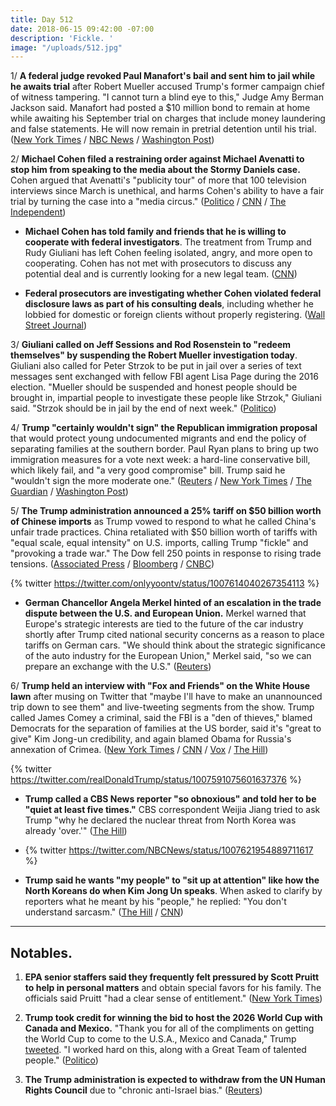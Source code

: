 ```yaml
---
title: Day 512
date: 2018-06-15 09:42:00 -07:00
description: 'Fickle. '
image: "/uploads/512.jpg"
---
```


1/ **A federal judge revoked Paul Manafort's bail and sent him to jail while he awaits trial** after Robert Mueller accused Trump's former campaign chief of witness tampering. "I cannot turn a blind eye to this," Judge Amy Berman Jackson said. Manafort had posted a $10 million bond to remain at home while awaiting his September trial on charges that include money laundering and false statements. He will now remain in pretrial detention until his trial. ([New York Times](https://www.nytimes.com/2018/06/15/us/politics/manafort-bail-revoked-jail.html) / [NBC News](https://www.nbcnews.com/news/crime-courts/paul-manafort-headed-jail-after-witness-tampering-allegation-n883596) / [Washington Post](https://www.washingtonpost.com/local/public-safety/manafort-ordered-to-jail-after-witness-tampering-charges/2018/06/15/ccc526cc-6e68-11e8-afd5-778aca903bbe_story.html))

2/ **Michael Cohen filed a restraining order against Michael Avenatti to stop him from speaking to the media about the Stormy Daniels case.** Cohen argued that Avenatti's "publicity tour" of more that 100 television interviews since March is unethical, and harms Cohen's ability to have a fair trial by turning the case into a "media circus." ([Politico](https://www.politico.com/story/2018/06/15/cohen-lawyer-gag-order-avenatti-648958) / [CNN](https://www.cnn.com/2018/06/15/politics/cohen-restraining-order-avenatti/index.html) / [The Independent](https://www.independent.co.uk/news/world/americas/michael-cohen-restraining-order-stormy-daniels-lawyer-avenatti-press-trump-a8400086.html))

* **Michael Cohen has told family and friends that he is willing to cooperate with federal investigators**. The treatment from Trump and Rudy Giuliani has left Cohen feeling isolated, angry, and more open to cooperating. Cohen has not met with prosecutors to discuss any potential deal and is currently looking for a new legal team. ([CNN](https://www.cnn.com/2018/06/15/politics/michael-cohen-cooperation-federal-investigators/index.html))

* **Federal prosecutors are investigating whether Cohen violated federal disclosure laws as part of his consulting deals**, including whether he lobbied for domestic or foreign clients without properly registering. ([Wall Street Journal](https://www.wsj.com/articles/prosecutors-investigating-michael-cohen-for-possible-illegal-lobbying-1529012696))

3/ **Giuliani called on Jeff Sessions and Rod Rosenstein to "redeem themselves" by suspending the Robert Mueller investigation today**. Giuliani also called for Peter Strzok to be put in jail over a series of text messages sent exchanged with fellow FBI agent Lisa Page during the 2016 election. "Mueller should be suspended and honest people should be brought in, impartial people to investigate these people like Strzok," Giuliani said. "Strzok should be in jail by the end of next week." ([Politico](https://www.politico.com/story/2018/06/14/giuliani-mueller-russia-probe-suspended-647022))

4/ **Trump "certainly wouldn't sign" the Republican immigration proposal** that would protect young undocumented migrants and end the  policy of separating families at the southern border. Paul Ryan plans to bring up two immigration measures for a vote next week: a hard-line conservative bill, which likely fail, and "a very good compromise" bill. Trump said he "wouldn't sign the more moderate one." ([Reuters](https://www.reuters.com/article/us-usa-immigration-congress-trump/trump-says-he-will-not-sign-moderate-dreamer-immigration-bill-idUSKBN1JB1SD) / [New York Times](https://www.nytimes.com/2018/06/15/us/politics/trump-immigration-compromise.html) / [The Guardian](https://www.theguardian.com/us-news/2018/jun/15/trump-reject-republican-immigration-policy-protecting-families) / [Washington Post](https://www.washingtonpost.com/politics/trump-i-certainly-wouldnt-sign-house-gop-immigration-compromise/2018/06/15/731ffedc-70a0-11e8-9ab5-d31a80fd1a05_story.html))

5/ **The Trump administration announced a 25% tariff on $50 billion worth of Chinese imports** as Trump vowed to respond to what he called China's unfair trade practices. China retaliated with $50 billion worth of tariffs with "equal scale, equal intensity" on U.S. imports, calling Trump "fickle" and "provoking a trade war." The Dow fell 250 points in response to rising trade tensions. ([Associated Press](https://apnews.com/580916378b5144119c0e9bd02f42296c) / [Bloomberg](https://www.bloomberg.com/news/articles/2018-06-15/trump-targets-50-billion-in-china-goods-vows-more-if-needed) / [CNBC](https://www.cnbc.com/2018/06/15/us-stock-futures-dow-data-trade-and-politics-on-the-agenda.html))

{% twitter https://twitter.com/onlyyoontv/status/1007614040267354113 %}

* **German Chancellor Angela Merkel hinted of an escalation in the trade dispute between the U.S. and European Union.** Merkel warned that Europe's strategic interests are tied to the future of the car industry shortly after Trump cited national security concerns as a reason to place tariffs on German cars. "We should think about the strategic significance of the auto industry for the European Union," Merkel said, "so we can prepare an exchange with the U.S." ([Reuters](https://www.reuters.com/article/us-usa-trade-germany-merkel/competition-authorities-might-need-to-look-at-big-u-s-platforms-merkel-idUSKBN1JB12Y))

6/ **Trump held an interview with "Fox and Friends" on the White House lawn** after musing on Twitter that "maybe I'll have to make an unannounced trip down to see them" and live-tweeting segments from the show. Trump called James Comey a criminal, said the FBI is a "den of thieves," blamed Democrats for the separation of families at the US border, said it's "great to give" Kim Jong-un credibility, and again blamed Obama for Russia's annexation of Crimea. ([New York Times](https://www.nytimes.com/2018/06/15/us/politics/trump-fox-and-friends-interview.html) / [CNN](https://www.cnn.com/2018/06/15/politics/family-separation-democrats-trump/index.html) / [Vox](https://www.vox.com/policy-and-politics/2018/6/15/17467706/trump-inspector-general-fox-news) / [The Hill](http://thehill.com/homenews/media/392436-trump-holds-impromptu-fox-interview-on-white-house-lawn))

{% twitter https://twitter.com/realDonaldTrump/status/1007591075601637376 %}

* **Trump called a CBS News reporter "so obnoxious" and told her to be "quiet at least five times."** CBS correspondent Weijia Jiang tried to ask Trump "why he declared the nuclear threat from North Korea was already 'over.'" ([The Hill](http://thehill.com/homenews/media/392456-trump-calls-female-reporter-so-obnoxious-for-questions-on-north-korea))

* {% twitter https://twitter.com/NBCNews/status/1007621954889711617 %}

* **Trump said he wants "my people" to "sit up at attention" like how the North Koreans do when Kim Jong Un speaks**. When asked to clarify by reporters what he meant by his "people," he replied: "You don't understand sarcasm." ([The Hill](http://thehill.com/homenews/administration/392430-trump-i-want-americans-to-listen-to-me-like-north-koreans-listen-to) / [CNN](https://www.cnn.com/2018/06/15/politics/trump-north-korea-kim-jong-un/index.html))

---

## Notables.

1. **EPA senior staffers said they frequently felt pressured by Scott Pruitt to help in personal matters** and obtain special favors for his family. The officials said Pruitt "had a clear sense of entitlement." ([New York Times](https://www.nytimes.com/2018/06/15/us/politics/scott-pruitt-epa-aides.html))

2. **Trump took credit for winning the bid to host the 2026 World Cup with Canada and Mexico.** "Thank you for all of the compliments on getting the World Cup to come to the U.S.A., Mexico and Canada," Trump [tweeted](https://twitter.com/realDonaldTrump/status/1007580091692568576). "I worked hard on this, along with a Great Team of talented people." ([Politico](https://www.politico.com/story/2018/06/15/trump-credit-world-cup-bid-648964))

3. **The Trump administration is expected to withdraw from the UN Human Rights Council** due to "chronic anti-Israel bias." ([Reuters](https://www.reuters.com/article/us-un-rights-usa/u-s-expected-to-retreat-from-main-u-n-rights-forum-activists-diplomats-idUSKBN1JA2ZA))